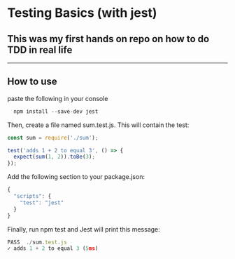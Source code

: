 # Testing Basics (with jest)

## This was my first hands on repo on how to do TDD in real life

---

## How to use 
paste the following in your console
```js
  npm install --save-dev jest
```

Then, create a file named sum.test.js. This will contain the test:

```js
const sum = require('./sum');

test('adds 1 + 2 to equal 3', () => {
  expect(sum(1, 2)).toBe(3);
});
```

Add the following section to your package.json:
```js
{
  "scripts": {
    "test": "jest"
  }
}
```

Finally, run npm test and Jest will print this message:

```js
PASS  ./sum.test.js
✓ adds 1 + 2 to equal 3 (5ms)
```
